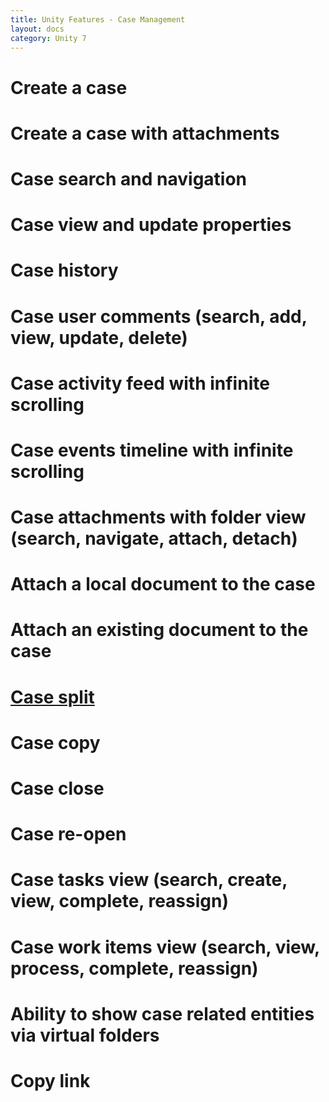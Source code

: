 ```yaml
---
title: Unity Features - Case Management
layout: docs
category: Unity 7
---
```

# Create a case
# Create a case with attachments 
# Case search and navigation
# Case view and update properties 
# Case history
# Case user comments (search, add, view, update, delete) 
# Case activity feed with infinite scrolling
# Case events timeline with infinite scrolling
# Case attachments with folder view (search, navigate, attach, detach) 
# Attach a local document to the case
# Attach an existing document to the case 
# [Case split](split-case/split-case.md)
# Case copy
# Case close 
# Case re-open 
# Case tasks view (search, create, view, complete, reassign) 
# Case work items view (search, view, process, complete, reassign) 
# Ability to show case related entities via virtual folders
# Copy link
